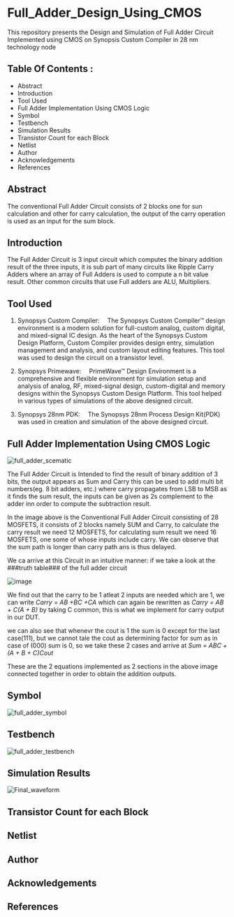 # Full_Adder_Design_Using_CMOS
This repository presents the Design and Simulation of Full Adder Circuit Implemented using CMOS on Synopsis Custom Compiler in 28 nm technology node

## Table Of Contents :

* Abstract
* Introduction
* Tool Used
* Full Adder Implementation Using CMOS Logic
* Symbol
* Testbench
* Simulation Results
* Transistor Count for each Block
* Netlist
* Author
* Acknowledgements
* References

## Abstract
The conventional Full Adder Circuit consists of 2 blocks one for sun calculation and other for carry calculation, the output of the carry operation is used as an input for the sum block.

## Introduction
The Full Adder Circuit is 3 input circuit which computes the binary addition result of the three inputs, it is sub part of many circuits like Ripple Carry Adders where an array of 
Full Adders is used to compute a n bit value result. Other common circuits that use Full adders are ALU, Multipliers.

## Tool Used


1. Synopsys Custom Compiler:  The Synopsys Custom Compiler™ design environment is a modern solution for full-custom analog, custom digital, and mixed-signal IC design. As the heart of the Synopsys Custom Design Platform, Custom Compiler provides design entry, simulation management and analysis, and custom layout editing features. This tool was used to design the circuit on a transistor level.

2. Synopsys Primewave:  PrimeWave™ Design Environment is a comprehensive and flexible environment for simulation setup and analysis of analog, RF, mixed-signal design, custom-digital and memory designs within the Synopsys Custom Design Platform. This tool helped in various types of simulations of the above designed circuit.

3. Synopsys 28nm PDK:  The Synopsys 28nm Process Design Kit(PDK) was used in creation and simulation of the above designed circuit.


## Full Adder Implementation Using CMOS Logic
![full_adder_scematic](https://user-images.githubusercontent.com/50233470/156015228-8f340724-ed3b-4fa4-8cc8-40557113d23e.png)

The Full Adder Circuit is Intended to find the result of binary addition of 3 bits, the output appears as Sum and Carry this can be used to add multi bit numbers(eg. 8 bit adders, etc.) where carry propagates from LSB to MSB as it finds the sum result, the inputs can be given as 2s complement to the adder inn order to compute the subtraction result.

In the image above is the Conventional Full Adder Circuit consisting of 28 MOSFETS, it consists of 2 blocks namely SUM and Carry, to calculate the carry result we need 12 MOSFETS, for calculating sum result we need 16 MOSFETS, one some of whose inputs include carry. We can observe that the sum path is longer than carry path ans is thus delayed. 

We ca arrive at this Circuit in an intuitive manner:
if we take a look at the ###truth table### of the full adder circuit 

![image](https://user-images.githubusercontent.com/50233470/156029748-a28d1729-b5c4-40a1-97bb-6181dfa00bfe.png)

We find out that the carry to be 1 atleat 2 inputs are needed which are 1, we can write *Carry = AB +BC +CA* which can again be rewritten as *Carry = AB + C(A + B)* by taking C common, this is what we implement for carry output in our DUT.

we can also see that whenevr the cout is 1 the sum is 0 except for the last case(111), but we cannot tale the cout as determining factor for sum as in case of (000) sum is 0, so we take these 2 cases and arrive at  *Sum = ABC + (A + B + C)Cout* 

These are the 2 equations implemented as 2 sections in the above image connected together in order to obtain the addition outputs.

## Symbol
![full_adder_symbol](https://user-images.githubusercontent.com/50233470/156025682-f8ff6499-9178-4df8-b8ed-952c7367abc1.png)

## Testbench
![full_adder_testbench](https://user-images.githubusercontent.com/50233470/156025725-b473ec37-785f-45b9-af22-2d3b7161b924.png)

## Simulation Results
![Final_waveform](https://user-images.githubusercontent.com/50233470/156025759-2c3f3d94-7e12-4db6-af58-b36c12927e45.png)

## Transistor Count for each Block
## Netlist
## Author
## Acknowledgements
## References
